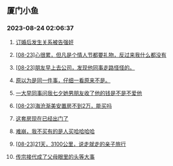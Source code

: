 ## 厦门小鱼 
### 2023-08-24 02:06:37

1. [订婚后发生关系被告强奸](http://bbs.xmfish.com/read-htm-tid-18058919.html)

2. [[08-23]心很累，但凡是个情人节都要礼物，反过来我什么都没有](http://bbs.xmfish.com/read-htm-tid-18058830.html)

3. [[08-23]朋友早上去公司，发现他同事走路怪怪的。](http://bbs.xmfish.com/read-htm-tid-18059036.html)

4. [原以为是同一件事，仔细一看原来不是。](http://bbs.xmfish.com/read-htm-tid-18058775.html)

5. [一大早同事问我七夕她男朋友收了他的钱是不是不爱他](http://bbs.xmfish.com/read-htm-tid-18058796.html)

6. [[08-23]海沧渐美安置房不到2万，能买吗](http://bbs.xmfish.com/read-htm-tid-18059041.html)

7. [这套房现在已经出门了](http://bbs.xmfish.com/read-htm-tid-18059120.html)

8. [难崩，我不买有的是人买哈哈哈哈](http://bbs.xmfish.com/read-htm-tid-18058868.html)

9. [[08-23]21天，3100公里，说走就走的亲子旅行](http://bbs.xmfish.com/read-htm-tid-18058976.html)

10. [传宗接代成了父母眼里的头等大事](http://bbs.xmfish.com/read-htm-tid-18058999.html)

